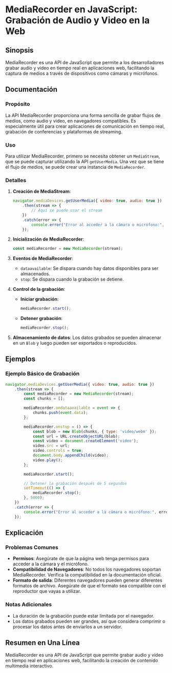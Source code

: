 <!--
Meta Description: # MediaRecorder en JavaScript: Grabación de Audio y Video en la Web ## Sinopsis MediaRecorder es una API de JavaScript que permite a los desarrollador...
Meta Keywords: mediarecorder, video, grabación, javascript, que
-->

# MediaRecorder en JavaScript: Grabación de Audio y Video en la Web

## Sinopsis
MediaRecorder es una API de JavaScript que permite a los desarrolladores grabar audio y video en tiempo real en aplicaciones web, facilitando la captura de medios a través de dispositivos como cámaras y micrófonos.

## Documentación
### Propósito
La API MediaRecorder proporciona una forma sencilla de grabar flujos de medios, como audio y video, en navegadores compatibles. Es especialmente útil para crear aplicaciones de comunicación en tiempo real, grabación de conferencias y plataformas de streaming.

### Uso
Para utilizar MediaRecorder, primero se necesita obtener un `MediaStream`, que se puede capturar utilizando la API `getUserMedia`. Una vez que se tiene el flujo de medios, se puede crear una instancia de `MediaRecorder`.

### Detalles

1. **Creación de MediaStream**:
   ```javascript
   navigator.mediaDevices.getUserMedia({ video: true, audio: true })
       .then(stream => {
           // Aquí se puede usar el stream
       })
       .catch(error => {
           console.error("Error al acceder a la cámara o micrófono:", error);
       });
   ```

2. **Inicialización de MediaRecorder**:
   ```javascript
   const mediaRecorder = new MediaRecorder(stream);
   ```

3. **Eventos de MediaRecorder**:
   - `dataavailable`: Se dispara cuando hay datos disponibles para ser almacenados.
   - `stop`: Se dispara cuando la grabación se detiene.

4. **Control de la grabación**:
   - **Iniciar grabación**:
     ```javascript
     mediaRecorder.start();
     ```
   - **Detener grabación**:
     ```javascript
     mediaRecorder.stop();
     ```

5. **Almacenamiento de datos**:
   Los datos grabados se pueden almacenar en un `Blob` y luego pueden ser exportados o reproducidos.

## Ejemplos

### Ejemplo Básico de Grabación
```javascript
navigator.mediaDevices.getUserMedia({ video: true, audio: true })
    .then(stream => {
        const mediaRecorder = new MediaRecorder(stream);
        const chunks = [];

        mediaRecorder.ondataavailable = event => {
            chunks.push(event.data);
        };

        mediaRecorder.onstop = () => {
            const blob = new Blob(chunks, { type: 'video/webm' });
            const url = URL.createObjectURL(blob);
            const video = document.createElement('video');
            video.src = url;
            video.controls = true;
            document.body.appendChild(video);
            video.play();
        };

        mediaRecorder.start();

        // Detener la grabación después de 5 segundos
        setTimeout(() => {
            mediaRecorder.stop();
        }, 5000);
    })
    .catch(error => {
        console.error("Error al acceder a la cámara o micrófono:", error);
    });
```

## Explicación
### Problemas Comunes
- **Permisos**: Asegúrate de que la página web tenga permisos para acceder a la cámara y el micrófono.
- **Compatibilidad de Navegadores**: No todos los navegadores soportan MediaRecorder. Verifica la compatibilidad en la documentación oficial.
- **Formato de salida**: Diferentes navegadores pueden generar diferentes formatos de archivo. Asegúrate de que el formato sea compatible con el reproductor que vayas a utilizar.

### Notas Adicionales
- La duración de la grabación puede estar limitada por el navegador.
- Los datos grabados pueden ser grandes, así que considera comprimir o procesar los datos antes de enviarlos a un servidor.

## Resumen en Una Línea
MediaRecorder es una API de JavaScript que permite grabar audio y video en tiempo real en aplicaciones web, facilitando la creación de contenido multimedia interactivo.